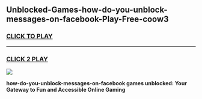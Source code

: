 
## Unblocked-Games-how-do-you-unblock-messages-on-facebook-Play-Free-coow3
<h3>
<a href="https://premium76.site?title=how-do-you-unblock-messages-on-facebook&ref=18A1">CLICK TO PLAY</a></h3>
<hr>

<h3>
<a href="https://premium76.site?title=how-do-you-unblock-messages-on-facebook&ref=18A1">CLICK 2 PLAY</a>
  
</h3>

<a href="https://premium76.site?title=how-do-you-unblock-messages-on-facebook&ref=18A1"><img src="https://clearcache.store/games.png"></a>


**how-do-you-unblock-messages-on-facebook games unblocked: Your Gateway to Fun and Accessible Online Gaming**
